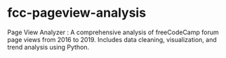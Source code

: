 # fcc-pageview-analysis
Page View Analyzer : A comprehensive analysis of freeCodeCamp forum page views from 2016 to 2019. Includes data cleaning, visualization, and trend analysis using Python.
